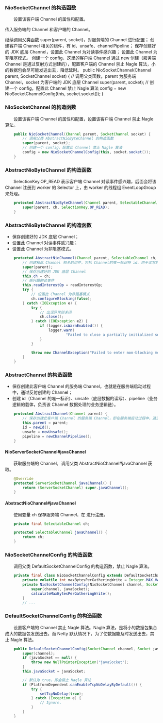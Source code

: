 ### NioSocketChannel 的构造函数
　　设置该客户端 Channel 的属性和配置。

传入服务端的 Channel 和客户端的 Channel。

继续调用父类函数 super(parent, socket)，对服务端的 Channel 进行配置；
创建客户端 Channel 相关的组件，有 id、unsafe、channelPipeline；
保存创建好的 JDK 底层 Channel，设置此 Channel 为对读事件感兴趣；
设置此 Channel 为非阻塞模式。
创建一个 config，这里的客户端 Channel 通过 new 创建（服务端 Channel 是通过反射方式创建的），配置客户端的 Channel 禁止 Nagle 算法，小的数据包会尽可能发送出去，降低延时。
    public NioSocketChannel(Channel parent, SocketChannel socket) {
        // 调用父类函数，parent 为服务端 Channel，socket 为客户端的 JDK 底层 Channel
        super(parent, socket);
        // 创建一个 config，配置此 Channel 禁止 Nagle 算法
        config = new NioSocketChannelConfig(this, socket.socket());
    }

### NioSocketChannel 的构造函数
　　设置该客户端 Channel 的属性和配置，设置该客户端 Channel 禁止 Nagle 算法。

```java
    public NioSocketChannel(Channel parent, SocketChannel socket) {
        // 调用父类 AbstractNioByteChannel 的构造函数
        super(parent, socket);
        // 创建一个 config，配置此 Channel 禁止 Nagle 算法
        config = new NioSocketChannelConfig(this, socket.socket());
    }
```


### AbstractNioByteChannel 的构造函数
　　SelectionKey.OP_READ 表示客户端 Channel 对读事件感兴趣，后面会将该 Channel 注册到 worker 的 Selector 上，由 worker 的线程组 EventLoopGroup 来处理。

```java
    protected AbstractNioByteChannel(Channel parent, SelectableChannel ch) {
        super(parent, ch, SelectionKey.OP_READ);
    }
```


### AbstractNioByteChannel 的构造函数

- 保存创建好的 JDK 底层 Channel；
- 设置此 Channel 对读事件感兴趣；
- 设置此 Channel 为非阻塞模式。

```java
    protected AbstractNioChannel(Channel parent, SelectableChannel ch, int readInterestOp) {
        // 创建和此 Channel 相关的组件，包括 Channel的唯一标识符 id、用于读写的 unsafe、Pipeline
        super(parent);
        // 保存创建好的 JDK 底层 Channel
        this.ch = ch;
        // 感兴趣的读事件
        this.readInterestOp = readInterestOp;
        try {
            // 设置此 Channel 为非阻塞模式
            ch.configureBlocking(false);
        } catch (IOException e) {
            try {
                // 出现异常则关闭
                ch.close();
            } catch (IOException e2) {
                if (logger.isWarnEnabled()) {
                    logger.warn(
                            "Failed to close a partially initialized socket.", e2);
                }
            }

            throw new ChannelException("Failed to enter non-blocking mode.", e);
        }
    }
```


### AbstractChannel 的构造函数

- 保存创建此客户端 Channel 的服务端 Channel，也就是在服务端启动过程中，通过反射创建的 Channel；
- 创建 id（Channel 的唯一标识）、unsafe（底层数据的读写）、pipeline（业务逻辑的载体，负责该 Channel 数据处理的业务逻辑链）。

```java
    protected AbstractChannel(Channel parent) {
        // 保存创建此客户端 Channel 的服务端 Channel，即在服务端启动过程中，通过反射创建的 Channel
        this.parent = parent;
        id = newId();
        unsafe = newUnsafe();
        pipeline = newChannelPipeline();
    }
```


#### NioServerSocketChannel#javaChannel
　　获取服务端的 Channel，调用父类 AbstractNioChannel#javaChannel 获取。

```java
    @Override
    protected ServerSocketChannel javaChannel() {
        return (ServerSocketChannel) super.javaChannel();
    }
```


#### AbstractNioChannel#javaChannel
　　使用变量 ch 保存服务端 Channel，在 []() 进行注册。

```java
    private final SelectableChannel ch;

    protected SelectableChannel javaChannel() {
        return ch;
    }
```


### NioSocketChannelConfig 的构造函数
　　调用父类 DefaultSocketChannelConfig 的构造函数，禁止 Nagle 算法。

```java
    private final class NioSocketChannelConfig extends DefaultSocketChannelConfig {
        private volatile int maxBytesPerGatheringWrite = Integer.MAX_VALUE;
        private NioSocketChannelConfig(NioSocketChannel channel, Socket javaSocket) {
            super(channel, javaSocket);
            calculateMaxBytesPerGatheringWrite();
        }
        // ...
```


### DefaultSocketChannelConfig 的构造函数
　　设置客户端的 Channel 禁止 Nagle 算法。Nagle 算法，是将小的数据包集合成大的数据包发送出去。而 Netty 默认情况下，为了使数据能及时发送出去，禁止 Nagle 算法。

```java
    public DefaultSocketChannelConfig(SocketChannel channel, Socket javaSocket) {
        super(channel);
        if (javaSocket == null) {
            throw new NullPointerException("javaSocket");
        }
        this.javaSocket = javaSocket;

        // 默认为 true，即会禁止 Nagle 算法
        if (PlatformDependent.canEnableTcpNoDelayByDefault()) {
            try {
                setTcpNoDelay(true);
            } catch (Exception e) {
                // Ignore.
            }
        }
    }
```

